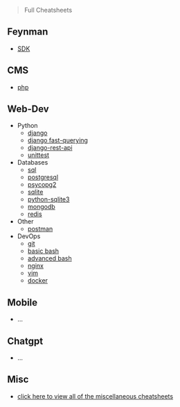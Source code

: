 > Full Cheatsheets

## Feynman

- [SDK](./feynman/sdk.md)

## CMS

- [php](#)

## Web-Dev

- Python 
  - [django](./cheatsheets/backend/django.md)
  - [django fast-querying](./cheatsheets/backend/django-fast-querying.md)
  - [django-rest-api](./cheatsheets/backend/django-rest-api.md)
  - [unittest](./cheatsheets/backend/unittest.md)
- Databases
  - [sql](./cheatsheets/backend/sql.md)
  - [postgresql](./cheatsheets/backend/postgresql.md)
  - [psycopg2](./cheatsheets/backend/psycopg2.md)
  - [sqlite](./cheatsheets/backend/sqlite.md)
  - [python-sqlite3](./cheatsheets/backend/python-sqlite.md)
  - [mongodb](./cheatsheets/backend/mongodb.md)
  - [redis](./cheatsheets/backend/redis.md)
- Other
  - [postman](./cheatsheets/backend/postman.md)
- DevOps
  - [git](./cheatsheets/devops/git.md)
  - [basic bash](./cheatsheets/devops/basic_bash.md)
  - [advanced bash](./cheatsheets/devops/advanced_bash.md)
  - [nginx](./cheatsheets/devops/nginx.md)
  - [vim](./cheatsheets/devops/vim.md)
  - [docker](./cheatsheets/devops/docker.md)

## Mobile

- ...

## Chatgpt

- ...

## Misc

- [click here to view all of the miscellaneous cheatsheets](./misc.md)
